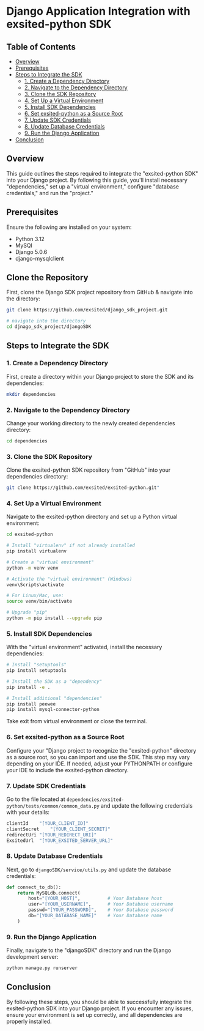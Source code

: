 ﻿# Django Application Integration with exsited-python SDK
## Table of Contents

- [Overview](#overview)
- [Prerequisites](#prerequisites)
- [Steps to Integrate the SDK](#steps-to-integrate-the-sdk)
  - [1. Create a Dependency Directory](#1-create-a-dependency-directory)
  - [2. Navigate to the Dependency Directory](#2-navigate-to-the-dependency-directory)
  - [3. Clone the SDK Repository](#3-clone-the-sdk-repository)
  - [4. Set Up a Virtual Environment](#4-set-up-a-virtual-environment)
  - [5. Install SDK Dependencies](#5-install-sdk-dependencies)
  - [6. Set exsited-python as a Source Root](#6-set-exsited-python-as-a-source-root)
  - [7. Update SDK Credentials](#7-update-sdk-credentials)
  - [8. Update Database Credentials](#8-update-database-credentials)
  - [9. Run the Django Application](#9-run-the-django-application)
- [Conclusion](#conclusion)


## Overview

This guide outlines the steps required to integrate the "exsited-python SDK" into your Django project. By following this guide, you'll install necessary "dependencies," set up a "virtual environment," configure "database credentials," and run the "project."

## Prerequisites

Ensure the following are installed on your system:
- Python 3.12
- MySQl
- Django 5.0.6
- django-mysqlclient


##  Clone the Repository

First, clone the Django SDK project repository from GitHub & navigate into the directory:

```bash
git clone https://github.com/exsited/django_sdk_project.git

# navigate into the directory
cd djnago_sdk_project/djangoSDK

```

## Steps to Integrate the SDK
### 1. Create a Dependency Directory

First, create a directory within your Django project to store the SDK and its dependencies:

```bash
mkdir dependencies
```

### 2. Navigate to the Dependency Directory

Change your working directory to the newly created dependencies directory:

```bash
cd dependencies
```

### 3. Clone the SDK Repository

Clone the exsited-python SDK repository from "GitHub" into your dependencies directory:

```bash
git clone https://github.com/exsited/exsited-python.git"
```

### 4. Set Up a Virtual Environment

Navigate to the exsited-python directory and set up a Python virtual environment:

```bash
cd exsited-python

# Install "virtualenv" if not already installed
pip install virtualenv

# Create a "virtual environment"
python -m venv venv

# Activate the "virtual environment" (Windows)
venv\Scripts\activate

# For Linux/Mac, use: 
source venv/bin/activate

# Upgrade "pip"
python -m pip install --upgrade pip
```

### 5. Install SDK Dependencies

With the "virtual environment" activated, install the necessary dependencies:

```bash
# Install "setuptools"
pip install setuptools

# Install the SDK as a "dependency"
pip install -e .

# Install additional "dependencies"
pip install peewee
pip install mysql-connector-python
```
Take exit from virtual environment or close the terminal.
### 6. Set exsited-python as a Source Root

Configure your "Django project to recognize the "exsited-python" directory as a source root, so you can import and use the SDK. This step may vary depending on your IDE. If needed, adjust your PYTHONPATH or configure your IDE to include the exsited-python directory.

### 7. Update SDK Credentials

Go to the file located at `dependencies/exsited-python/tests/common/common_data.py` and update the following credentials with your details:

```python
clientId	"[YOUR_CLIENT_ID]"
clientSecret	"[YOUR_CLIENT_SECRET]"
redirectUri	"[YOUR_REDIRECT_URI]"
ExsitedUrl	"[YOUR_EXSITED_SERVER_URL]"
```

### 8. Update Database Credentials

Next, go to `djangoSDK/service/utils.py` and update the database credentials:

```python
def connect_to_db():
    return MySQLdb.connect(
        host="[YOUR_HOST]",          # Your Database host
        user="[YOUR_USERNAME]",      # Your Database username
        passwd="[YOUR_PASSWORD]",    # Your Database password
        db="[YOUR_DATABASE_NAME]"    # Your Database name
    )
```

### 9. Run the Django Application

Finally, navigate to the "djangoSDK" directory and run the Django development server:

```bash
python manage.py runserver
```

## Conclusion

By following these steps, you should be able to successfully integrate the exsited-python SDK into your Django project. If you encounter any issues, ensure your environment is set up correctly, and all dependencies are properly installed.
